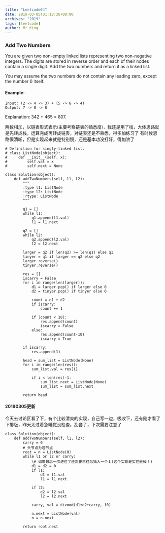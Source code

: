 ```yaml
---
title: "Leetcode04"
date: 2019-03-05T01:18:38+08:00
archives: "2019"
tags: [leetcode]
author: Mr King
---
```


### Add Two Numbers

You are given two non-empty linked lists representing two non-negative integers. The digits are stored in reverse order and each of their nodes contain a single digit. Add the two numbers and return it as a linked list.

You may assume the two numbers do not contain any leading zero, except the number 0 itself.

#### Example:

```
Input: (2 -> 4 -> 3) + (5 -> 6 -> 4)
Output: 7 -> 0 -> 8
```

Explanation: 342 + 465 = 807.


两数相加，以链表形式表示(主要考察链表的熟悉度)，我还是用了栈，大体思路就是先转成栈，运算完成再转成链表，对链表还是不熟悉，得多加练习了
有时候思路很清晰，但是实现起来就是特别慢，还是基本功没打好，得加油了

```
# Definition for singly-linked list.
# class ListNode(object):
#     def __init__(self, x):
#         self.val = x
#         self.next = None

class Solution(object):
    def addTwoNumbers(self, l1, l2):
        """
        :type l1: ListNode
        :type l2: ListNode
        :rtype: ListNode
        """
        
        q1 = []
        while l1:
            q1.append(l1.val)
            l1 = l1.next

        q2 = []
        while l2:
            q2.append(l2.val)
            l2 = l2.next
        
        larger = q2 if len(q2) >= len(q1) else q1
        tinyer = q1 if larger == q2 else q2
        larger.reverse()
        tinyer.reverse()
        
        res = []
        iscarry = False
        for i in range(len(larger)):
            d1 = larger.pop() if larger else 0
            d2 = tinyer.pop() if tinyer else 0

            count = d1 + d2
            if iscarry:
                count += 1

            if (count < 10):
                res.append(count)
                iscarry = False
            else:
                res.append(count-10)
                iscarry = True
        
        if iscarry:
            res.append(1)
        
        head = sum_list = ListNode(None)
        for i in range(len(res)):
            sum_list.val = res[i]
            
            if i < len(res)-1:
                sum_list.next = ListNode(None)
                sum_list = sum_list.next

        return head
```
#### 20190305更新
今天去讨论区看了下，有个比较清爽的实现，自己写一边，吸收下，还有刚才看了下排版，昨天太过着急睡觉没检查，乱套了，下次需要注意了
```
class Solution(object):
    def addTwoNumbers(self, l1, l2):
        carry = 0
        # 头节点为哑节点
        root = n = ListNode(0)
        while l1 or l2 or carry:
            \# 如果最后一次进位了还需要再往后插入一个１(这个实现是实在是棒！)
            d1 = d2 = 0
            if l1:
                d1 = l1.val
                l1 = l1.next
            
            if l2:
                d2 = l2.val
                l2 = l2.next
                
            carry, val = divmod(d1+d2+carry, 10)
            
            n.next = ListNode(val)
            n = n.next
            
        return root.next

```